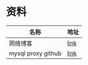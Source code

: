 # 资料

| 名称               | 地址                                                         |
| ------------------ | ------------------------------------------------------------ |
| 网络博客           | [link](https://blog.csdn.net/weixin_43611106/article/details/122011691) |
| mysql proxy github | [link](https://github.com/mysql/mysql-proxy)                 |

